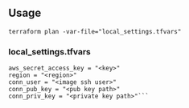 ## Usage

`terraform plan -var-file="local_settings.tfvars"`

### local_settings.tfvars
```aws_access_key_id = "AKIAJWL5MARZRGWVN3SQ"
aws_secret_access_key = "<key>"
region = "<region>"
conn_user = "<image ssh user>"
conn_pub_key = "<pub key path>"
conn_priv_key = "<private key path>"```

